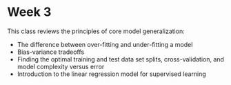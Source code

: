 
# Week 3

This class reviews the principles of core model generalization:

* The difference between over-fitting and under-fitting a model
* Bias-variance tradeoffs
* Finding the optimal training and test data set splits, cross-validation, and model complexity versus error
* Introduction to the linear regression model for supervised learning
